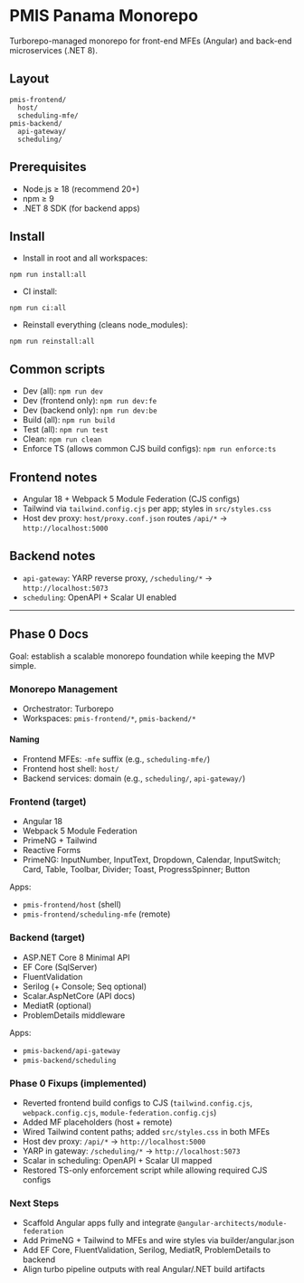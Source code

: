 # PMIS Panama Monorepo

Turborepo-managed monorepo for front-end MFEs (Angular) and back-end microservices (.NET 8).

## Layout

```
pmis-frontend/
  host/
  scheduling-mfe/
pmis-backend/
  api-gateway/
  scheduling/
```

## Prerequisites

- Node.js ≥ 18 (recommend 20+)
- npm ≥ 9
- .NET 8 SDK (for backend apps)

## Install

- Install in root and all workspaces:

```
npm run install:all
```

- CI install:

```
npm run ci:all
```

- Reinstall everything (cleans node_modules):

```
npm run reinstall:all
```

## Common scripts

- Dev (all): `npm run dev`
- Dev (frontend only): `npm run dev:fe`
- Dev (backend only): `npm run dev:be`
- Build (all): `npm run build`
- Test (all): `npm run test`
- Clean: `npm run clean`
- Enforce TS (allows common CJS build configs): `npm run enforce:ts`

## Frontend notes

- Angular 18 + Webpack 5 Module Federation (CJS configs)
- Tailwind via `tailwind.config.cjs` per app; styles in `src/styles.css`
- Host dev proxy: `host/proxy.conf.json` routes `/api/*` → `http://localhost:5000`

## Backend notes

- `api-gateway`: YARP reverse proxy, `/scheduling/*` → `http://localhost:5073`
- `scheduling`: OpenAPI + Scalar UI enabled

---

## Phase 0 Docs

Goal: establish a scalable monorepo foundation while keeping the MVP simple.

### Monorepo Management
- Orchestrator: Turborepo
- Workspaces: `pmis-frontend/*`, `pmis-backend/*`

#### Naming
- Frontend MFEs: `-mfe` suffix (e.g., `scheduling-mfe/`)
- Frontend host shell: `host/`
- Backend services: domain (e.g., `scheduling/`, `api-gateway/`)

### Frontend (target)
- Angular 18
- Webpack 5 Module Federation
- PrimeNG + Tailwind
- Reactive Forms
- PrimeNG: InputNumber, InputText, Dropdown, Calendar, InputSwitch; Card, Table, Toolbar, Divider; Toast, ProgressSpinner; Button

Apps:
- `pmis-frontend/host` (shell)
- `pmis-frontend/scheduling-mfe` (remote)

### Backend (target)
- ASP.NET Core 8 Minimal API
- EF Core (SqlServer)
- FluentValidation
- Serilog (+ Console; Seq optional)
- Scalar.AspNetCore (API docs)
- MediatR (optional)
- ProblemDetails middleware

Apps:
- `pmis-backend/api-gateway`
- `pmis-backend/scheduling`

### Phase 0 Fixups (implemented)
- Reverted frontend build configs to CJS (`tailwind.config.cjs`, `webpack.config.cjs`, `module-federation.config.cjs`)
- Added MF placeholders (host + remote)
- Wired Tailwind content paths; added `src/styles.css` in both MFEs
- Host dev proxy: `/api/*` → `http://localhost:5000`
- YARP in gateway: `/scheduling/*` → `http://localhost:5073`
- Scalar in scheduling: OpenAPI + Scalar UI mapped
- Restored TS-only enforcement script while allowing required CJS configs

### Next Steps
- Scaffold Angular apps fully and integrate `@angular-architects/module-federation`
- Add PrimeNG + Tailwind to MFEs and wire styles via builder/angular.json
- Add EF Core, FluentValidation, Serilog, MediatR, ProblemDetails to backend
- Align turbo pipeline outputs with real Angular/.NET build artifacts
